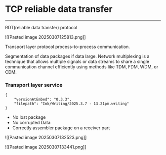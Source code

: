 # TCP reliable data transfer
---

 RDT(reliable data transfer) protocol
 
![[Pasted image 20250307125813.png]]

Transport layer protocol process-to-process communication.

Segmentation of data packages if data large.
Network multiplexing is a technique that allows multiple signals or data streams to share a single communication channel efficiently using methods like TDM, FDM, WDM, or CDM.

### Transport layer service 

```handwritten-ink
{
	"versionAtEmbed": "0.3.3",
	"filepath": "Ink/Writing/2025.3.7 - 13.21pm.writing"
}
```
- No lost package
- No corrupted Data 
- Correctly assembler package on a receiver part

![[Pasted image 20250307132523.png]]

![[Pasted image 20250307133441.png]]

